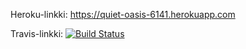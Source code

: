 ﻿Heroku-linkki:
https://quiet-oasis-6141.herokuapp.com

Travis-linkki:
[![Build Status](https://travis-ci.org/oplindstr/wadror-public.png)](https://travis-ci.org/oplindstr/wadror-public)
  